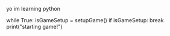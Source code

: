 yo im learning python

while True:
    isGameSetup = setupGame()
    if isGameSetup:
        break
print("starting game!")